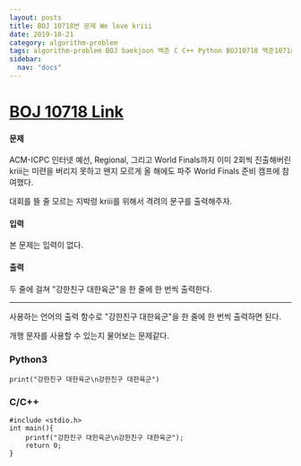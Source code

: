 ```yaml
---
layout: posts
title: BOJ 10718번 문제 We love kriii
date: 2019-10-21
category: algorithm-problem
tags: algorithm-problem BOJ baekjoon 백준 C C++ Python BOJ10718 백준10718
sidebar:
  nav: "docs"
---
```

# [BOJ 10718 Link](https://www.acmicpc.net/problem/10718)
#### 문제
ACM-ICPC 인터넷 예선, Regional, 그리고 World Finals까지 이미 2회씩 진출해버린 kriii는 미련을 버리지 못하고 왠지 모르게 올 해에도 파주 World Finals 준비 캠프에 참여했다.

대회를 뜰 줄 모르는 지박령 kriii를 위해서 격려의 문구를 출력해주자.

#### 입력
본 문제는 입력이 없다.

#### 출력
두 줄에 걸쳐 "강한친구 대한육군"을 한 줄에 한 번씩 출력한다.
- - -
사용하는 언어의 출력 함수로 "강한친구 대한육군"을 한 줄에 한 번씩 출력하면 된다.

개행 문자를 사용할 수 있는지 물어보는 문제같다.
### Python3
```
print("강한친구 대한육군\n강한친구 대한육군")
```
### C/C++
```
#include <stdio.h>
int main(){
	printf("강한친구 대한육군\n강한친구 대한육군");
	return 0;
}
```